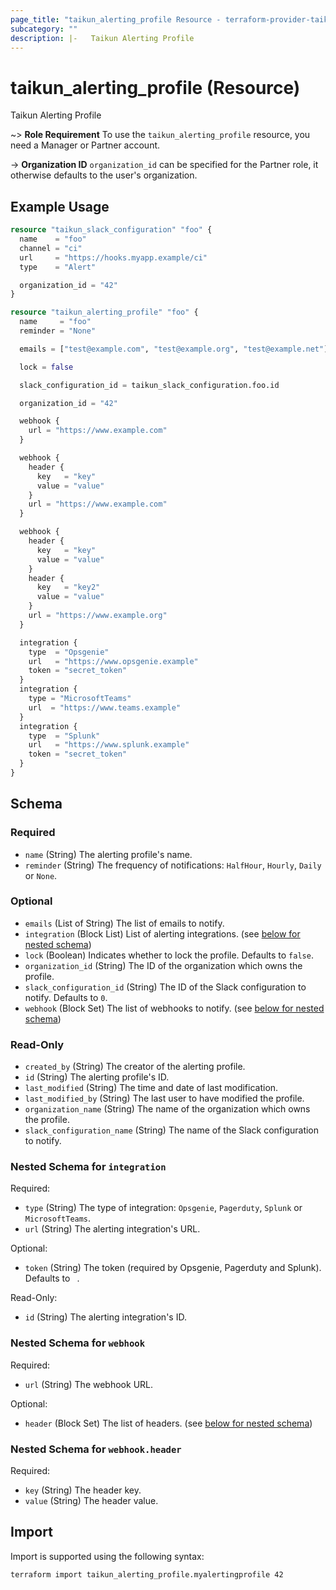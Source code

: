 ```yaml
---
page_title: "taikun_alerting_profile Resource - terraform-provider-taikun"
subcategory: ""
description: |-   Taikun Alerting Profile
---
```


# taikun_alerting_profile (Resource)

Taikun Alerting Profile

~> **Role Requirement** To use the `taikun_alerting_profile` resource, you need a Manager or Partner account.

-> **Organization ID** `organization_id` can be specified for the Partner role, it otherwise defaults to the user's organization.

## Example Usage

```terraform
resource "taikun_slack_configuration" "foo" {
  name    = "foo"
  channel = "ci"
  url     = "https://hooks.myapp.example/ci"
  type    = "Alert"

  organization_id = "42"
}

resource "taikun_alerting_profile" "foo" {
  name     = "foo"
  reminder = "None"

  emails = ["test@example.com", "test@example.org", "test@example.net"]

  lock = false

  slack_configuration_id = taikun_slack_configuration.foo.id

  organization_id = "42"

  webhook {
    url = "https://www.example.com"
  }

  webhook {
    header {
      key   = "key"
      value = "value"
    }
    url = "https://www.example.com"
  }

  webhook {
    header {
      key   = "key"
      value = "value"
    }
    header {
      key   = "key2"
      value = "value"
    }
    url = "https://www.example.org"
  }

  integration {
    type  = "Opsgenie"
    url   = "https://www.opsgenie.example"
    token = "secret_token"
  }
  integration {
    type = "MicrosoftTeams"
    url  = "https://www.teams.example"
  }
  integration {
    type  = "Splunk"
    url   = "https://www.splunk.example"
    token = "secret_token"
  }
}
```

<!-- schema generated by tfplugindocs -->
## Schema

### Required

- `name` (String) The alerting profile's name.
- `reminder` (String) The frequency of notifications: `HalfHour`, `Hourly`, `Daily` or `None`.

### Optional

- `emails` (List of String) The list of emails to notify.
- `integration` (Block List) List of alerting integrations. (see [below for nested schema](#nestedblock--integration))
- `lock` (Boolean) Indicates whether to lock the profile. Defaults to `false`.
- `organization_id` (String) The ID of the organization which owns the profile.
- `slack_configuration_id` (String) The ID of the Slack configuration to notify. Defaults to `0`.
- `webhook` (Block Set) The list of webhooks to notify. (see [below for nested schema](#nestedblock--webhook))

### Read-Only

- `created_by` (String) The creator of the alerting profile.
- `id` (String) The alerting profile's ID.
- `last_modified` (String) The time and date of last modification.
- `last_modified_by` (String) The last user to have modified the profile.
- `organization_name` (String) The name of the organization which owns the profile.
- `slack_configuration_name` (String) The name of the Slack configuration to notify.

<a id="nestedblock--integration"></a>
### Nested Schema for `integration`

Required:

- `type` (String) The type of integration: `Opsgenie`, `Pagerduty`, `Splunk` or `MicrosoftTeams`.
- `url` (String) The alerting integration's URL.

Optional:

- `token` (String) The token (required by Opsgenie, Pagerduty and Splunk). Defaults to ` `.

Read-Only:

- `id` (String) The alerting integration's ID.


<a id="nestedblock--webhook"></a>
### Nested Schema for `webhook`

Required:

- `url` (String) The webhook URL.

Optional:

- `header` (Block Set) The list of headers. (see [below for nested schema](#nestedblock--webhook--header))

<a id="nestedblock--webhook--header"></a>
### Nested Schema for `webhook.header`

Required:

- `key` (String) The header key.
- `value` (String) The header value.

## Import

Import is supported using the following syntax:

```shell
terraform import taikun_alerting_profile.myalertingprofile 42
```
